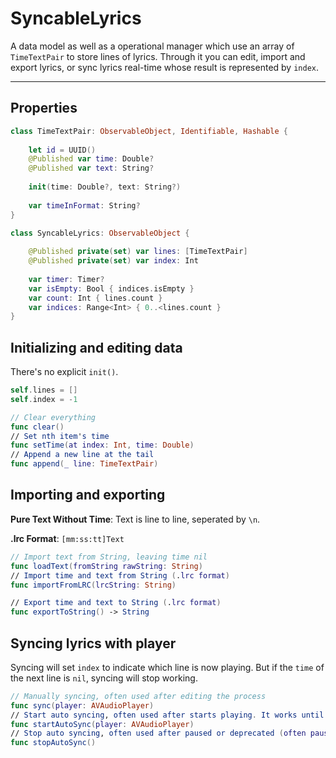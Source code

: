 # SyncableLyrics

A data model as well as a operational manager which use an array of `TimeTextPair` to store lines of lyrics. Through it you can edit, import and export lyrics, or sync lyrics real-time whose result is represented by `index`.

___

## Properties

```swift
class TimeTextPair: ObservableObject, Identifiable, Hashable {
    
    let id = UUID()
    @Published var time: Double?
    @Published var text: String?
    
    init(time: Double?, text: String?)
    
    var timeInFormat: String?
}

class SyncableLyrics: ObservableObject {
    
    @Published private(set) var lines: [TimeTextPair]
    @Published private(set) var index: Int
    
    var timer: Timer?
    var isEmpty: Bool { indices.isEmpty }
    var count: Int { lines.count }
    var indices: Range<Int> { 0..<lines.count }    
}

```

## Initializing and editing data

There's no explicit `init()`.

```swift
self.lines = []
self.index = -1
```

```swift
// Clear everything
func clear()
// Set nth item's time
func setTime(at index: Int, time: Double)
// Append a new line at the tail
func append(_ line: TimeTextPair)
```

## Importing and exporting

**Pure Text Without Time**: Text is line to line, seperated by `\n`.

**.lrc Format**: `[mm:ss:tt]Text`

```swift
// Import text from String, leaving time nil
func loadText(fromString rawString: String)
// Import time and text from String (.lrc format)
func importFromLRC(lrcString: String)

// Export time and text to String (.lrc format)
func exportToString() -> String
```

## Syncing lyrics with player

Syncing will set `index` to indicate which line is now playing. But if the `time` of the next line is `nil`, syncing will stop working.

```swift
// Manually syncing, often used after editing the process
func sync(player: AVAudioPlayer)
// Start auto syncing, often used after starts playing. It works until stopping at the last line.
func startAutoSync(player: AVAudioPlayer)
// Stop auto syncing, often used after paused or deprecated (often pausing before deprecating).
func stopAutoSync()
```
